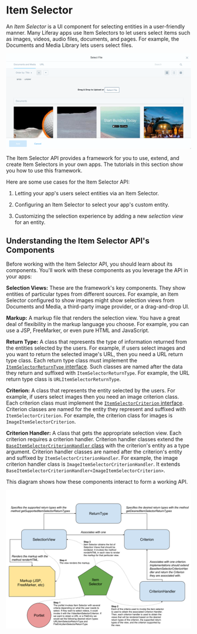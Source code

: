 # Item Selector [](id=item-selector)

An *Item Selector* is a UI component for selecting entities in a user-friendly
manner. Many Liferay apps use Item Selectors to let users select items such as
images, videos, audio files, documents, and pages. For example, the Documents
and Media Library lets users select files. 

![Figure 1: Item Selectors let users browse and select different kinds of entities.](../../../images/item-selector-dialog-02.png)

The Item Selector API provides a framework for you to use, extend, and create 
Item Selectors in your own apps. The tutorials in this section show you how to 
use this framework. 

Here are some use cases for the Item Selector API: 

1.  Letting your app's users select entities via an Item Selector. 

2.  Configuring an Item Selector to select your app's custom entity. 

3.  Customizing the selection experience by adding a new *selection view* for an 
    entity. 

## Understanding the Item Selector API's Components [](id=understanding-the-item-selector-apis-components)

Before working with the Item Selector API, you should learn about its 
components. You'll work with these components as you leverage the API in your 
apps: 

**Selection Views:** These are the framework's key components. They show 
entities of particular types from different sources. For example, an Item 
Selector configured to show images might show selection views from Documents and 
Media, a third-party image provider, or a drag-and-drop UI. 

**Markup:** A markup file that renders the selection view. You have a great deal 
of flexibility in the markup language you choose. For example, you can use a 
JSP, FreeMarker, or even pure HTML and JavaScript. 

**Return Type:** A class that represents the type of information returned from 
the entities selected by the users. For example, if users select images and you 
want to return the selected image's URL, then you need a URL return type class. 
Each return type class must implement the 
[`ItemSelectorReturnType` interface](@app-ref@/collaboration/latest/javadocs/com/liferay/item/selector/ItemSelectorReturnType.html). 
Such classes are named after the data they return and suffixed with 
`ItemSelectorReturnType`. For example, the URL return type class is 
`URLItemSelectorReturnType`. 

**Criterion:** A class that represents the entity selected by the users. For 
example, if users select images then you need an image criterion class. Each 
criterion class must implement the 
[`ItemSelectorCriterion` interface](@app-ref@/collaboration/latest/javadocs/com/liferay/item/selector/ItemSelectorCriterion.html). 
Criterion classes are named for the entity they represent and suffixed with 
`ItemSelectorCriterion`. For example, the criterion class for images is 
`ImageItemSelectorCriterion`. 

**Criterion Handler:** A class that gets the appropriate selection view. Each 
criterion requires a criterion handler. Criterion handler classes extend the 
[`BaseItemSelectorCriterionHandler` class](@app-ref@/collaboration/latest/javadocs/com/liferay/item/selector/BaseItemSelectorCriterionHandler.html) 
with the criterion's entity as a type argument. Criterion handler classes are 
named after the criterion's entity and suffixed by 
`ItemSelectorCriterionHandler`. For example, the image criterion handler class 
is `ImageItemSelectorCriterionHandler`. It extends 
`BaseItemSelectorCriterionHandler<ImageItemSelectorCriterion>`. 

This diagram shows how these components interact to form a working API. 

![Figure 1: Item Selector views (selection views) are determined by the return type and criterion, and rendered by the markup.](../../../images/item-selector-architecture.png)
